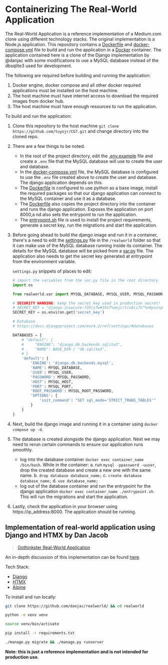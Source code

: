 # Containerizing The Real-World Application

The Real-World Application is a reference implementation of a Medium.com clone using different technology stacks. The original implementation is a Node.js application. This repository contains a [Dockerfile](Dockerfile) and [docker-compose.yml](docker-compose.yml) file to build and run the application in a [Docker](https://www.docker.com/) container. The application contained here is a clone of the Django implementation by @danjac with some modifications to use a MySQL database instead of the dbsqlite3 used for development.

The following are required before building and running the application:

1. Docker engine, docker compose and all other docker required applications must be installed on the host machine.
2. The host machine must have internet access to download the required images from docker hub.
3. The host machine must have enough resources to run the application.

To build and run the application:

1. Clone this repository to the host machine `git clone https://github.com/tuyojr/CG7.git` and change directory into the cloned repo.
2. There are a few things to be noted.
    - In the root of the project directory, edit the [.env.example](.env.example) file and create a `.env` file that the MySQL database will use to create the user and database.
    - In the [docker-compose.yml](docker-compose.yml) file, the MySQL database is configured to use the `.env` file created above to create the user and database. The django application depends on this.
    - The [Dockerfile](Dockerfile) is configured to use python as a base image, install the required packages so that our django application can connect to the MySQL container and use it as a database.
    - The [Dockerfile](Dockerfile) also copies the project directory into the container and runs the django application. Exposes the application on port 8000,a nd also sets the entrypoint to run the application.
    - The [entrypoint.sh](entrypoint.sh) file is used to install the project requirements, generate a secret key, run the migrations and start the application.
3. Before going ahead to build the django image and run it in a container, there's a need to edit the [settings.py](settings.py) file in the `/realworld` folder so that it can make use of the MySQL database running inside its container. The details for the MySQL database will be picked from a [var.py](var.py) file. The application also needs to get the secret key generated at entrypoint from the environment variable.

    `settings.py` snippets of places to edit:

    ```PYTHON
    # import the variables from the var.py file in the root directory
    import os

    from realworld.var import MYSQL_DATABASE, MYSQL_USER, MYSQL_PASSWORD, MYSQL_PORT, MYSQL_HOST, MYSQL_ROOT_PASSWORD

    # SECURITY WARNING: keep the secret key used in production secret!
    # SECRET_KEY = "django-insecure-f35(x7w#1hz7%oejc(t(x8ii7n^%n0pvzsp@x*qtfh8^$3^3j+"
    SECRET_KEY = os.environ.get('secret_key')

    # Database
    # https://docs.djangoproject.com/en/4.2/ref/settings/#databases

    DATABASES = {
        # "default": {
        #     "ENGINE": "django.db.backends.sqlite3",
        #     "NAME": BASE_DIR / "db.sqlite3",
        # }
        'default': {
            'ENGINE': 'django.db.backends.mysql',
            'NAME': MYSQL_DATABASE,
            'USER': MYSQL_USER,
            'PASSWORD': MYSQL_PASSWORD,
            'HOST': MYSQL_HOST,
            'PORT': MYSQL_PORT,
            'ROOT_PASSWORD': MYSQL_ROOT_PASSWORD,
            'OPTIONS': {
                'init_command': "SET sql_mode='STRICT_TRANS_TABLES'"
            }
        }
    }
    ```

4. Next, build the django image and running it in a container using `docker compose up -d`.

5. The database is created alongside the django application. Next we may need to rerun certain commands to ensure our application runs smoothly.
    - log into the database container `docker exec container_name /bin/bash`. While in the container:
        a. run `mysql -ppassword -uuser`, drop the created database and create a new one with the same name.
        b. `drop database database_name;`
        c. `create database database_name;`
        d. `use database_name;`
    - log out of the database container and run the entrypoint for the django application `docker exec container_name ./entrypoint.sh`. This will run the migrations and start the application.

6. Lastly, check the application in your browser using https://ip_address:8000. The application should be running.

## Implementation of real-world application using Django and HTMX by Dan Jacob

>[Gothinkster Real-World Application](https://github.com/gothinkster/realworld/)

An in-depth discussion of this implementation can be found [here](https://danjacob.net/posts/anatomyofdjangohtmxproject/).

Tech Stack:

- [Django](https://djangoproject.com)
- [HTMX](https://htmx.org)
- [Alpine](https://alpinejs.dev)

To install and run locally:

```bash
git clone https://github.com/danjac/realworld/ && cd realworld

python -m venv venv

source venv/bin/activate

pip install -r requirements.txt

./manage.py migrate && ./manage.py runserver
```

**Note: this is just a reference implementation and is not intended for production use.**
